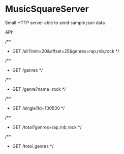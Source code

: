 # MusicSquareServer

Small HTTP server able to send sample json data

API:

/**
 *  GET /all?limit=20&offset=25&genres=rap,rnb,rock
 */

/**
 *  GET /genres
 */

/**
 *  GET /genre?name=rock
 */

/**
 *  GET /single?id=100500
 */

/**
 *  GET /total?genres=rap,rnb,rock
 */

/**
 *  GET /total_genres
 */
